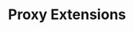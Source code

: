 ---
title: Proxy Extensions
description: Describes how to configure Istio proxy extensions.
weight: 30
aliases:
    - /ko/docs/reference/config/proxy_extensions/
test: n/a
---